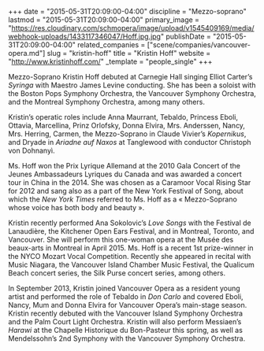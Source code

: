 +++
date = "2015-05-31T20:09:00-04:00"
discipline = "Mezzo-soprano"
lastmod = "2015-05-31T20:09:00-04:00"
primary_image = "https://res.cloudinary.com/schmopera/image/upload/v1545409169/media/webhook-uploads/1433117346047/Hoff.jpg.jpg"
publishDate = "2015-05-31T20:09:00-04:00"
related_companies = ["scene/companies/vancouver-opera.md"]
slug = "kristin-hoff"
title = "Kristin Hoff"
website = "http://www.kristinhoff.com/"
_template = "people_single"
+++

Mezzo-Soprano Kristin Hoff debuted at Carnegie Hall singing Elliot Carter’s *Syringa* with Maestro James Levine conducting. She has been a soloist with the Boston Pops Symphony Orchestra, the Vancouver Symphony Orchestra, and the Montreal Symphony Orchestra, among many others.

Kristin’s operatic roles include Anna Maurrant, Tebaldo, Princess Eboli, Ottavia, Marcellina, Prinz Orlofsky, Donna Elvira, Mrs. Anderssen, Nancy, Mrs. Herring, Carmen, the Mezzo-Soprano in Claude Vivier’s *Kopernikus*, and Dryade in *Ariadne auf Naxos* at Tanglewood with conductor Christoph von Dohnanyì.

Ms. Hoff won the Prix Lyrique Allemand at the 2010 Gala Concert of the Jeunes Ambassadeurs Lyriques du Canada and was awarded a concert tour in China in the 2014. She was chosen as a Caramoor Vocal Rising Star for 2012 and sang also as a part of the New York Festival of Song, about which the *New York Times* referred to Ms. Hoff as a « Mezzo-Soprano whose voice has both body and beauty ».

Kristin recently performed Ana Sokolovic’s *Love Songs* with the Festival de Lanaudière, the Kitchener Open Ears Festival, and in Montreal, Toronto, and Vancouver. She will perform this one-woman opera at the Musée des beaux-arts in Montreal in April 2015.
Ms. Hoff is a recent 1st prize-winner in the NYCO Mozart Vocal Competition. Recently she appeared in recital with Music Niagara, the Vancouver Island Chamber Music Festival, the Qualicum Beach concert series, the Silk Purse concert series, among others. 

In September 2013, Kristin joined Vancouver Opera as a resident young artist and performed the role of Tebaldo in *Don Carlo* and covered Eboli, Nancy, Mum and Donna Elvira for Vancouver Opera’s main-stage season. Kristin recently debuted with the Vancouver Island Symphony Orchestra and the Palm Court Light Orchestra. Kristin will also perform Messiaen’s *Harawi* at the Chapelle Historique du Bon-Pasteur this spring, as well as Mendelssohn’s 2nd Symphony with the Vancouver Symphony Orchestra. 
